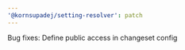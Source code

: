 ```yaml
---
'@kornsupadej/setting-resolver': patch
---
```


Bug fixes: Define public access in changeset config
